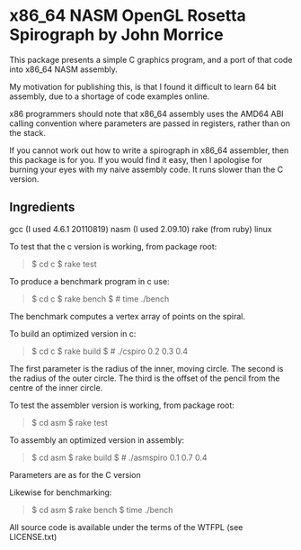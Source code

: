 # x86\_64 NASM OpenGL Rosetta Spirograph by John Morrice

This package presents a simple C graphics program, and a port of that code into
x86\_64 NASM assembly.

My motivation for publishing this, is that I found it difficult to learn 64 bit
assembly, due to a shortage of code examples online.

x86 programmers should note that x86\_64 assembly uses the AMD64 ABI calling
convention where parameters are passed in registers, rather than on the stack.

If you cannot work out how to write a spirograph in x86\_64 assembler, then this
package is for you.  If you would find it easy, then I apologise for burning
your eyes with my naive assembly code.  It runs slower than the C version.

## Ingredients

gcc (I used 4.6.1 20110819)
nasm (I used 2.09.10)
rake (from ruby)
linux

To test that the c version is working, from package root:

> $ cd c
> $ rake test

To produce a benchmark program in c use:
> $ cd c
> $ rake bench
> $ # time ./bench

The benchmark computes a vertex array of points on the spiral.

To build an optimized version in c:

> $ cd c
> $ rake build
> $ # ./cspiro 0.2 0.3 0.4

The first parameter is the radius of the inner, moving circle.
The second is the radius of the outer circle.
The third is the offset of the pencil from the centre of the inner circle.

To test the assembler version is working, from package root:

> $ cd asm
> $ rake test

To assembly an optimized version in assembly:

> $ cd asm
> $ rake build
> $ # ./asmspiro 0.1 0.7 0.4

Parameters are as for the C version

Likewise for benchmarking:

> $ cd asm
> $ rake bench
> $ time ./bench

All source code is available under the terms of the WTFPL (see LICENSE.txt)

